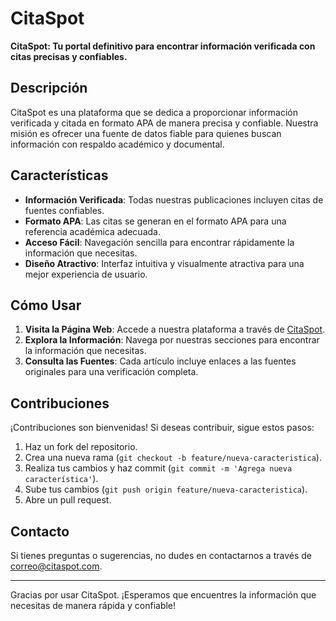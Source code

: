 # CitaSpot

**CitaSpot: Tu portal definitivo para encontrar información verificada con citas precisas y confiables.**

## Descripción
CitaSpot es una plataforma que se dedica a proporcionar información verificada y citada en formato APA de manera precisa y confiable. Nuestra misión es ofrecer una fuente de datos fiable para quienes buscan información con respaldo académico y documental.

## Características
- **Información Verificada**: Todas nuestras publicaciones incluyen citas de fuentes confiables.
- **Formato APA**: Las citas se generan en el formato APA para una referencia académica adecuada.
- **Acceso Fácil**: Navegación sencilla para encontrar rápidamente la información que necesitas.
- **Diseño Atractivo**: Interfaz intuitiva y visualmente atractiva para una mejor experiencia de usuario.

## Cómo Usar
1. **Visita la Página Web**: Accede a nuestra plataforma a través de [CitaSpot](https://tu-url-aqui).
2. **Explora la Información**: Navega por nuestras secciones para encontrar la información que necesitas.
3. **Consulta las Fuentes**: Cada artículo incluye enlaces a las fuentes originales para una verificación completa.

## Contribuciones
¡Contribuciones son bienvenidas! Si deseas contribuir, sigue estos pasos:
1. Haz un fork del repositorio.
2. Crea una nueva rama (`git checkout -b feature/nueva-caracteristica`).
3. Realiza tus cambios y haz commit (`git commit -m 'Agrega nueva característica'`).
4. Sube tus cambios (`git push origin feature/nueva-caracteristica`).
5. Abre un pull request.

## Contacto
Si tienes preguntas o sugerencias, no dudes en contactarnos a través de [correo@citaspot.com](mailto:correo@citaspot.com).

---

Gracias por usar CitaSpot. ¡Esperamos que encuentres la información que necesitas de manera rápida y confiable!
